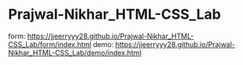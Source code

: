 ﻿# Prajwal-Nikhar_HTML-CSS_Lab
form: https://jjeerryyy28.github.io/Prajwal-Nikhar_HTML-CSS_Lab/form/index.html
demo: https://jjeerryyy28.github.io/Prajwal-Nikhar_HTML-CSS_Lab/demo/index.html
